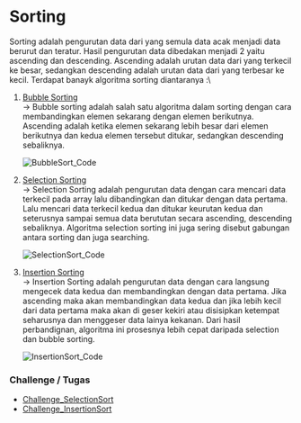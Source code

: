 # Sorting
Sorting adalah pengurutan data dari yang semula data acak menjadi data berurut dan teratur. Hasil pengurutan data dibedakan menjadi 2 yaitu ascending dan descending. Ascending adalah urutan data dari yang terkecil ke besar, sedangkan descending adalah urutan data dari yang terbesar ke kecil. Terdapat banayk algoritma sorting diantaranya :\
1. [Bubble Sorting](https://github.com/DimasAkmall/ASD/blob/master/Dosen/Sorting/Bubble_Sort.c)\
  &#8594; Bubble sorting adalah salah satu algoritma dalam sorting dengan cara membandingkan elemen sekarang dengan elemen berikutnya. Ascending adalah ketika elemen sekarang        lebih besar dari elemen berikutnya dan kedua elemen tersebut ditukar, sedangkan descending sebaliknya.
  
    ![BubbleSort_Code](https://user-images.githubusercontent.com/97319531/155062437-54a0c4ca-b979-465c-a42a-2429ba80b863.PNG)

2. [Selection Sorting](https://github.com/DimasAkmall/ASD/blob/master/Dosen/Sorting/Selection_Sort.c)\
  &#8594; Selection Sorting adalah pengurutan data dengan cara mencari data terkecil pada array lalu dibandingkan dan ditukar dengan data pertama. Lalu mencari data terkecil kedua    dan ditukar keurutan kedua dan seterusnya sampai semua data berututan secara ascending, descending sebaliknya. Algoritma selection sorting ini juga sering disebut gabungan        antara sorting dan juga searching. 

    ![SelectionSort_Code](https://user-images.githubusercontent.com/97319531/155063785-06db9a52-4c0a-4b53-bf6a-433f74c614d9.PNG)

3. [Insertion Sorting](https://github.com/DimasAkmall/ASD/blob/master/Dosen/Sorting/Insertion_Sort.c)\
  &#8594; Insertion Sorting adalah pengurutan data dengan cara langsung mengecek data kedua dan membandingkan dengan data pertama. Jika ascending maka akan membandingkan data        kedua dan jika lebih kecil dari data pertama maka akan di geser kekiri atau disisipkan ketempat seharusnya dan menggeser data lainya kekanan. Dari hasil perbandignan, algoritma    ini prosesnya lebih cepat daripada selection dan bubble sorting. 
 
    ![InsertionSort_Code](https://user-images.githubusercontent.com/97319531/155064500-92f5e423-481e-4d54-a1a6-79651679af0c.PNG)


### Challenge / Tugas
- [Challenge_SelectionSort](https://github.com/DimasAkmall/ASD/blob/master/Dosen/Sorting/Challenge_SelectionSort.c)
- [Challenge_InsertionSort](https://github.com/DimasAkmall/ASD/blob/master/Dosen/Sorting/Challenge_InsertionSort.c)
